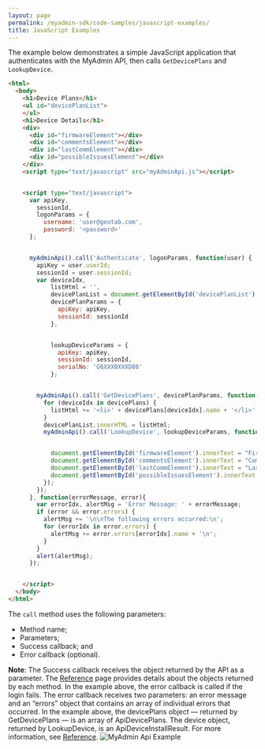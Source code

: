 ```yaml
---
layout: page
permalink: /myadmin-sdk/code-samples/javascript-examples/
title: JavaScript Examples
---
```

The example below demonstrates a simple JavaScript application that authenticates with the MyAdmin API, then calls `GetDevicePlans` and `LookupDevice`.
```html
<html>
  <body>
    <h1>Device Plans</h1>
    <ul id="devicePlanList">
    </ul>
    <h1>Device Details</h1>
    <div>
      <div id="firmwareElement"></div>
      <div id="commentsElement"></div>
      <div id="lastCommElement"></div>
      <div id="possibleIssuesElement"></div>
    </div>
    <script type="text/javascript" src="myAdminApi.js"></script>


    <script type="text/javascript">
      var apiKey,
        sessionId,
        logonParams = {
          username: 'user@geotab.com',
          password: '<password>'
      };


      myAdminApi().call('Authenticate', logonParams, function(user) {
        apiKey = user.userId;
        sessionId = user.sessionId;
        var deviceIdx,
            listHtml = '',
            devicePlanList = document.getElementById('devicePlanList'),
            devicePlanParams = {
              apiKey: apiKey,
              sessionId: sessionId
            },


            lookupDeviceParams = {
              apiKey: apiKey,
              sessionId: sessionId,
              serialNo: 'G6XXX0XXXD08'
            };


        myAdminApi().call('GetDevicePlans', devicePlanParams, function(devicePlans) {
          for (deviceIdx in devicePlans) {
            listHtml += '<li>' + devicePlans[deviceIdx].name + '</li>';
          }
          devicePlanList.innerHTML = listHtml;
          myAdminApi().call('LookupDevice', lookupDeviceParams, function(device) {


            document.getElementById('firmwareElement').innerText = "Firmware: " + device.firmwareVersion;
            document.getElementById('commentsElement').innerText = "Comments: " + device.comments;
            document.getElementById('lastCommElement').innerText = "Last Communication: " + device.lastServerCommunication;
            document.getElementById('possibleIssuesElement').innerText = "Possible Issues: " + device.possibleIssues;
          });
        });
      }, function(errorMessage, error){
        var errorIdx, alertMsg = 'Error Message: ' + errorMessage;
        if (error && error.errors) {
          alertMsg += '\n\nThe following errors occurred:\n';
          for (errorIdx in error.errors) {
            alertMsg += error.errors[errorIdx].name + '\n';
          }
        }
        alert(alertMsg);
      });


    </script>
  </body>
</html>
```
The `call` method uses the following parameters:
* Method name;
* Parameters;
* Success callback; and
* Error callback (optional).

<strong>Note</strong>: The Success callback receives the object returned by the API as a parameter. The [Reference](../../api/reference) page provides details about the objects returned by each method. In the example above, the error callback is called if the login fails. The error callback receives two parameters: an error message and an “errors” object that contains an array of individual errors that occurred. In the example above, the devicePlans object — returned by GetDevicePlans — is an array of ApiDevicePlans. The device object, returned by LookupDevice, is an ApiDeviceInstallResult. For more information, see [Reference](../../api/reference).
<img src="../myadminApiExample.png" alt="MyAdmin Api Example">
